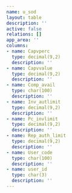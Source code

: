 ```yaml
---
name: u_sod
layout: table
description: ''
active: false
relations: []
app_area: ''
columns:
- name: Capvperc
  type: decimal(9,2)
  description: ''
- name: Capvvalue
  type: decimal(9,2)
  description: ''
- name: Comp_avail
  type: char(100)
  description: ''
- name: Inv_autlimit
  type: decimal(9,2)
  description: ''
- name: Pc_invlimit
  type: decimal(9,2)
  description: ''
- name: Rep_auth_limit
  type: decimal(9,2)
  description: ''
- name: User_code
  type: char(100)
  description: ''
- name: user_id
  type: char(3)
  description: ''
---
```



